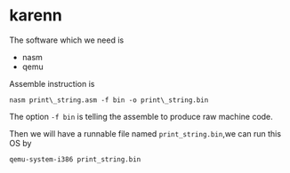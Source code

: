 # karenn
The software which we need is 
* nasm
* qemu

Assemble instruction is
```shell
nasm print\_string.asm -f bin -o print\_string.bin
```
The option `-f bin` is telling the assemble to produce raw machine code.

Then we will have a runnable file named `print_string.bin`,we can run this OS by
```shell
qemu-system-i386 print_string.bin
```

